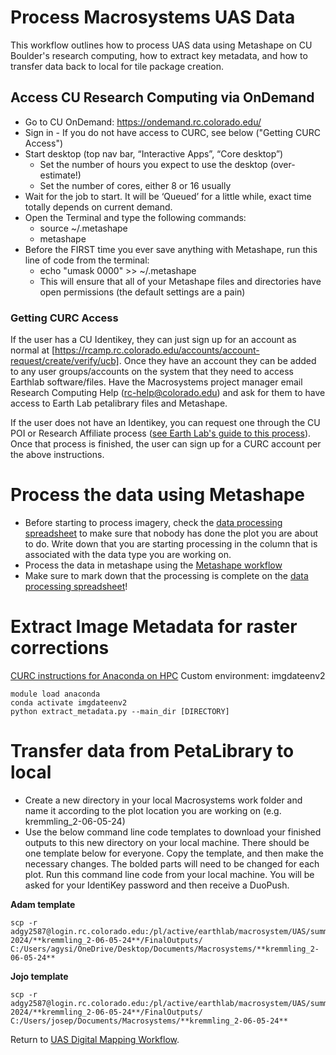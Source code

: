 # Process Macrosystems UAS Data

This workflow outlines how to process UAS data using Metashape on CU Boulder's research computing, how to extract key metadata, and how to transfer data back to local for tile package creation.

## Access CU Research Computing via OnDemand
* Go to CU OnDemand: https://ondemand.rc.colorado.edu/
* Sign in - If you do not have access to CURC, see below ("Getting CURC Access")
* Start desktop (top nav bar, “Interactive Apps”, “Core desktop”)
  * Set the number of hours you expect to use the desktop (over-estimate!)
  * Set the number of cores, either 8 or 16 usually
* Wait for the job to start. It will be ‘Queued’ for a little while, exact time totally depends on current demand.
* Open the Terminal and type the following commands:
  * source ~/.metashape
  * metashape
* Before the FIRST time you ever save anything with Metashape, run this line of code from the terminal:
  * echo "umask 0000" >> ~/.metashape
  * This will ensure that all of your Metashape files and directories have open permissions (the default settings are a pain)

### Getting CURC Access
If the user has a CU Identikey, they can just sign up for an account as normal at [https://rcamp.rc.colorado.edu/accounts/account-request/create/verify/ucb]. Once they have an account they can be added to any user groups/accounts on the system that they need to access Earthlab software/files. Have the Macrosystems project manager email Research Computing Help (rc-help@colorado.edu) and ask for them to have access to Earth Lab petalibrary files and Metashape.
 
If the user does not have an Identikey, you can request one through the CU POI or Research Affiliate process ([see Earth Lab's guide to this process](https://github.com/earthlab/earth-lab-operations/wiki/CU-Research-Affiliates-&-Persons-of-Interest-(POIs))). Once that process is finished, the user can sign up for a CURC account per the above instructions.


# Process the data using Metashape
* Before starting to process imagery, check the [data processing spreadsheet](https://docs.google.com/spreadsheets/d/1HtjINMxrU8guyTSxz_OdsRKZ9KZ4zYN_TVUaIBOXzow/edit#gid=795891802) to make sure that nobody has done the plot you are about to do. Write down that you are starting processing in the column that is associated with the data type you are working on.
* Process the data in metashape using the [Metashape workflow](https://github.com/earthlab/macrosystems_fieldwork_hub/blob/main/low-level-workflows/metashape_workflow.md)
* Make sure to mark down that the processing is complete on the [data processing spreadsheet](https://docs.google.com/spreadsheets/d/1HtjINMxrU8guyTSxz_OdsRKZ9KZ4zYN_TVUaIBOXzow/edit#gid=795891802)!

# Extract Image Metadata for raster corrections

[CURC instructions for Anaconda on HPC](https://curc.readthedocs.io/en/latest/software/python.html)
Custom environment: imgdateenv2

```
module load anaconda
conda activate imgdateenv2
python extract_metadata.py --main_dir [DIRECTORY]
```

# Transfer data from PetaLibrary to local
* Create a new directory in your local Macrosystems work folder and name it according to the plot location you are working on (e.g. kremmling_2-06-05-24)
* Use the below command line code templates to download your finished outputs to this new directory on your local machine. There should be one template below for everyone. Copy the template, and then make the necessary changes. The bolded parts will need to be changed for each plot. Run this command line code from your local machine. You will be asked for your IdentiKey password and then receive a DuoPush.

**Adam template**
```
scp -r adgy2587@login.rc.colorado.edu:/pl/active/earthlab/macrosystem/UAS/summer-2024/**kremmling_2-06-05-24**/FinalOutputs/ C:/Users/agysi/OneDrive/Desktop/Documents/Macrosystems/**kremmling_2-06-05-24**
```
**Jojo template**
```
scp -r adgy2587@login.rc.colorado.edu:/pl/active/earthlab/macrosystem/UAS/summer-2024/**kremmling_2-06-05-24**/FinalOutputs/ C:/Users/josep/Documents/Macrosystems/**kremmling_2-06-05-24**
```

Return to [UAS Digital Mapping Workflow](https://github.com/earthlab/macrosystems_fieldwork_hub/blob/main/uas_digital_mapping_workflow.md).
